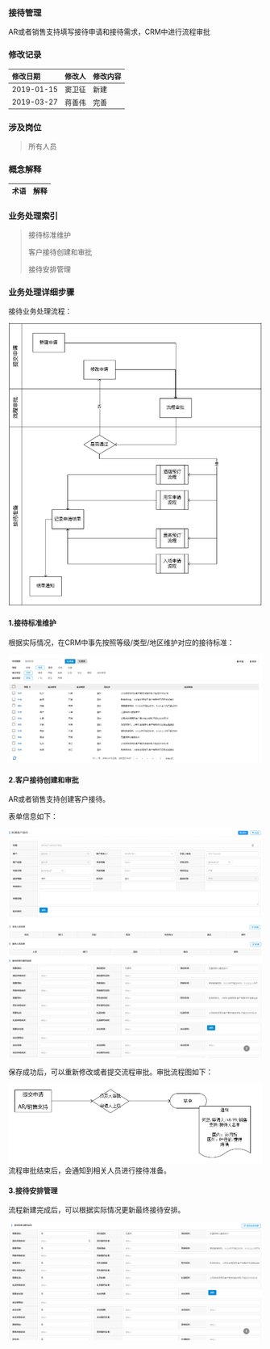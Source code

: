 ### 接待管理

AR或者销售支持填写接待申请和接待需求，CRM中进行流程审批

### 修改记录

| 修改日期 | 修改人 | 修改内容 |
| :--- | :--- | :--- |
| 2019-01-15 | 窦卫征 | 新建 |
| 2019-03-27 | 蒋善伟 | 完善 |

### 涉及岗位

> 所有人员

### 概念解释

| 术语 | 解释 |
| :--- | :--- |


### 业务处理索引

> 接待标准维护
>
> 客户接待创建和审批
>
> 接待安排管理

### 业务处理详细步骤

接待业务处理流程：

![](/assets/khjdcllc)

#### 1.接待标准维护

根据实际情况，在CRM中事先按照等级/类型/地区维护对应的接待标准：

![](/assets/khjdbzwh)

#### 2.客户接待创建和审批

AR或者销售支持创建客户接待。

表单信息如下：

![](/assets/khjdcjbd01)![](/assets/import.png)

保存成功后，可以重新修改或者提交流程审批。审批流程图如下：

![](/assets/khjdsplct)流程审批结束后，会通知到相关人员进行接待准备。

#### 3.接待安排管理

流程新建完成后，可以根据实际情况更新最终接待安排。

![](/assets/xgjdzzap)

